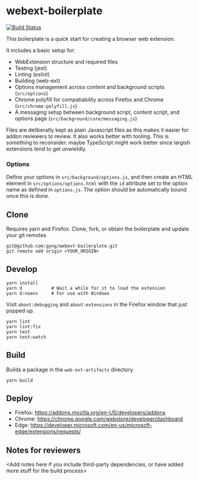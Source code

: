 # webext-boilerplate

[![Build Status](https://travis-ci.org/gyng/webext-boilerplate.svg?branch=master)](https://travis-ci.org/gyng/webext-boilerplate)

This boilerplate is a quick start for creating a browser web extension.

It includes a basic setup for:

* WebExtension structure and required files
* Testing (jest)
* Linting (eslint)
* Building (web-ext)
* Options management across content and background scripts (`src/options`)
* Chrome polyfill for compatiability across Firefox and Chrome (`src/chrome-polyfill.js`)
* A messaging setup between background script, content script, and options page (`src/background/core/messaging.js`)

Files are deliberatly kept as plain Javascript files as this makes it easier for addon reviewers to review. It also works better with tooling. This is something to reconsider: maybe TypeScript might work better since largish extensions tend to get unwieldly.

### Options

Define your options in `src/background/options.js`, and then create an HTML element in `src/options/options.html` with the `id` attribute set to the option name as defined in `options.js`. The option should be automatically bound once this is done.

## Clone

Requires yarn and Firefox. Clone, fork, or obtain the boilerplate and update your git remotes

```
git@github.com:gyng/webext-boilerplate.git
git remote add origin <YOUR_ORIGIN>
```

## Develop

```
yarn install
yarn d           # Wait a while for it to load the extension
yarn d:noenv     # For use with Windows
```

Visit `about:debugging` and `about:extensions` in the Firefox window that just popped up.

```
yarn lint
yarn lint:fix
yarn test
yarn test:watch
```

## Build

Builds a package in the `web-ext-artifacts` directory.

```
yarn build
```

## Deploy

* Firefox: https://addons.mozilla.org/en-US/developers/addons
* Chrome: https://chrome.google.com/webstore/developer/dashboard
* Edge: https://developer.microsoft.com/en-us/microsoft-edge/extensions/requests/

## Notes for reviewers

<Add notes here if you include third-party dependencies, or have added more stuff for the build process>
